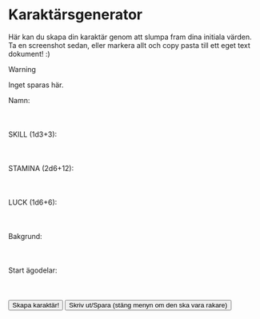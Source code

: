 # Karaktärsgenerator

Här kan du skapa din karaktär genom att slumpa fram dina initiala värden. Ta en screenshot sedan, eller markera allt och copy pasta till ett eget text dokument! :)
> [!Warning]
> Inget sparas här.

<script src="//cdn.jsdelivr.net/npm/marked/marked.min.js"></script>
<script src="character-generator.js"></script>
<div class="generator-container">
    <label for="name">Namn:</label>
    <div id="name" contenteditable="true" class="editable-field"></div>
    <br><br>
    <label for="skill">SKILL (1d3+3):</label>
    <div id="skill" contenteditable="true" class="editable-field"></div>
    <br><br>
    <label for="stamina">STAMINA (2d6+12):</label>
    <div id="stamina" contenteditable="true" class="editable-field"></div>
    <br><br>
    <label for="luck">LUCK (1d6+6):</label>
    <div id="luck" contenteditable="true" class="editable-field"></div>
    <br><br>
    <label for="background">Bakgrund:</label>
    <div id="background" contenteditable="true" class="editable-field"></div>
    <br><br>
    <label for="possessions">Start ägodelar:</label>
<div id="possessions" contenteditable="true" class="editable-field"></div>
<br><br>
    <button onclick="slumpaKaraktar()">Skapa karaktär!</button>
    <button onclick="printCharacterSheet()">Skriv ut/Spara (stäng menyn om den ska vara rakare)</button>
</div>
